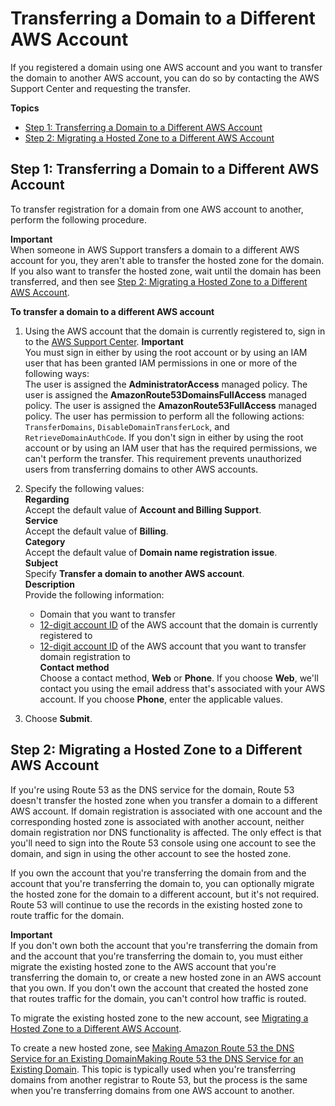 # Transferring a Domain to a Different AWS Account<a name="domain-transfer-between-aws-accounts"></a>

If you registered a domain using one AWS account and you want to transfer the domain to another AWS account, you can do so by contacting the AWS Support Center and requesting the transfer\.

**Topics**
+ [Step 1: Transferring a Domain to a Different AWS Account](#domain-transfer-between-aws-accounts-domain)
+ [Step 2: Migrating a Hosted Zone to a Different AWS Account](#domain-transfer-between-aws-accounts-hosted-zone)

## Step 1: Transferring a Domain to a Different AWS Account<a name="domain-transfer-between-aws-accounts-domain"></a>

To transfer registration for a domain from one AWS account to another, perform the following procedure\.

**Important**  
When someone in AWS Support transfers a domain to a different AWS account for you, they aren't able to transfer the hosted zone for the domain\. If you also want to transfer the hosted zone, wait until the domain has been transferred, and then see [Step 2: Migrating a Hosted Zone to a Different AWS Account](#domain-transfer-between-aws-accounts-hosted-zone)\. <a name="domain-transfer-between-aws-accounts-procedure"></a>

**To transfer a domain to a different AWS account**

1. Using the AWS account that the domain is currently registered to, sign in to the [AWS Support Center](https://console.aws.amazon.com/support/home?region=us-east-1#/case/create?issueType=customer-service&serviceCode=billing&categoryCode=domain-name-registration-issue)\.
**Important**  
You must sign in either by using the root account or by using an IAM user that has been granted IAM permissions in one or more of the following ways:  
The user is assigned the **AdministratorAccess** managed policy\.
The user is assigned the **AmazonRoute53DomainsFullAccess** managed policy\.
The user is assigned the **AmazonRoute53FullAccess** managed policy\.
The user has permission to perform all the following actions: `TransferDomains`, `DisableDomainTransferLock`, and `RetrieveDomainAuthCode`\.
If you don't sign in either by using the root account or by using an IAM user that has the required permissions, we can't perform the transfer\. This requirement prevents unauthorized users from transferring domains to other AWS accounts\.

1. Specify the following values:  
**Regarding**  
Accept the default value of **Account and Billing Support**\.  
**Service**  
Accept the default value of **Billing**\.  
**Category**  
Accept the default value of **Domain name registration issue**\.  
**Subject**  
Specify **Transfer a domain to another AWS account**\.  
**Description**  
Provide the following information:  
   + Domain that you want to transfer
   + [12\-digit account ID](https://docs.aws.amazon.com/general/latest/gr/acct-identifiers.html#FindingYourAccountIdentifiers) of the AWS account that the domain is currently registered to
   + [12\-digit account ID](https://docs.aws.amazon.com/general/latest/gr/acct-identifiers.html#FindingYourAccountIdentifiers) of the AWS account that you want to transfer domain registration to  
**Contact method**  
Choose a contact method, **Web** or **Phone**\. If you choose **Web**, we'll contact you using the email address that's associated with your AWS account\. If you choose **Phone**, enter the applicable values\.

1. Choose **Submit**\.

## Step 2: Migrating a Hosted Zone to a Different AWS Account<a name="domain-transfer-between-aws-accounts-hosted-zone"></a>

If you're using Route 53 as the DNS service for the domain, Route 53 doesn't transfer the hosted zone when you transfer a domain to a different AWS account\. If domain registration is associated with one account and the corresponding hosted zone is associated with another account, neither domain registration nor DNS functionality is affected\. The only effect is that you'll need to sign into the Route 53 console using one account to see the domain, and sign in using the other account to see the hosted zone\. 

If you own the account that you're transferring the domain from and the account that you're transferring the domain to, you can optionally migrate the hosted zone for the domain to a different account, but it's not required\. Route 53 will continue to use the records in the existing hosted zone to route traffic for the domain\.

**Important**  
If you don't own both the account that you're transferring the domain from and the account that you're transferring the domain to, you must either migrate the existing hosted zone to the AWS account that you're transferring the domain to, or create a new hosted zone in an AWS account that you own\. If you don't own the account that created the hosted zone that routes traffic for the domain, you can't control how traffic is routed\.

To migrate the existing hosted zone to the new account, see [Migrating a Hosted Zone to a Different AWS Account](hosted-zones-migrating.md)\.

To create a new hosted zone, see [Making Amazon Route 53 the DNS Service for an Existing DomainMaking Route 53 the DNS Service for an Existing Domain](MigratingDNS.md)\. This topic is typically used when you're transferring domains from another registrar to Route 53, but the process is the same when you're transferring domains from one AWS account to another\.